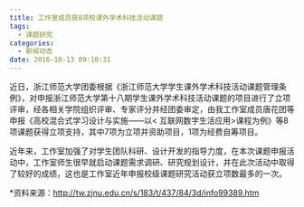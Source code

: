 ```yaml
---
title: 工作室成员获8项校课外学术科技活动课题
tags:
  - 课题研究
categories:
  - 新闻动态
date: 2016-10-13 09:10:31
---
```


近日，浙江师范大学团委根据《浙江师范大学学生课外学术科技活动课题管理条例》，对申报浙江师范大学第十八期学生课外学术科技活动课题的项目进行了立项评审，经各相关学院组织评审、专家评分并经团委审定，由我工作室成员唐花团等申报《高校混合式学习设计与实施——以< 互联网数字生活应用>课程为例》等8项课题获得立项支持，其中7项为立项并资助项目，1项为经费自筹项目。

近年来，工作室加强了对学生团队科研、设计开发的指导力度，在本次课题申报活动中，工作室师生很早就启动课题需求调研、研究规划设计，并在此次活动中取得了较好的成绩，这也是工作室近年申报校级课题研究活动获立项数最多的一次。

*资料来源：http://tw.zjnu.edu.cn/s/183/t/437/84/3d/info99389.htm